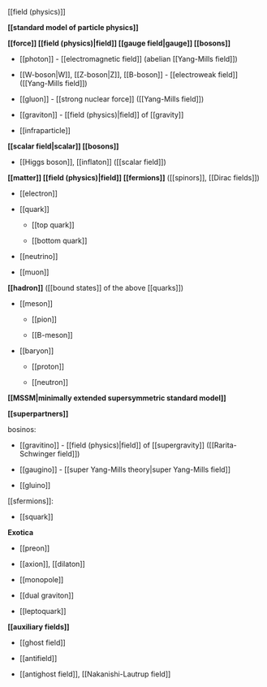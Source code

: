 
[[field (physics)]]


**[[standard model of particle physics]]**

**[[force]] [[field (physics)|field]] [[gauge field|gauge]] [[bosons]]**

* [[photon]] - [[electromagnetic field]] (abelian [[Yang-Mills field]])

* [[W-boson|W]], [[Z-boson|Z]], [[B-boson]] - [[electroweak field]] ([[Yang-Mills field]])

* [[gluon]] - [[strong nuclear force]] ([[Yang-Mills field]])

* [[graviton]] - [[field (physics)|field]] of [[gravity]]

* [[infraparticle]]

**[[scalar field|scalar]] [[bosons]]**

* [[Higgs boson]], [[inflaton]] ([[scalar field]])

**[[matter]] [[field (physics)|field]] [[fermions]]** ([[spinors]], [[Dirac fields]])

* [[electron]]

* [[quark]]

  * [[top quark]]

  * [[bottom quark]]

* [[neutrino]]

* [[muon]]

**[[hadron]]** ([[bound states]] of the above [[quarks]])

* [[meson]]

  * [[pion]]

  * [[B-meson]]

* [[baryon]]

  * [[proton]]

  * [[neutron]]

**[[MSSM|minimally extended supersymmetric standard model]]**

**[[superpartners]]**

bosinos:

* [[gravitino]] - [[field (physics)|field]] of [[supergravity]] ([[Rarita-Schwinger field]])

* [[gaugino]] - [[super Yang-Mills theory|super Yang-Mills field]]

* [[gluino]]

[[sfermions]]:

* [[squark]]

**Exotica**

* [[preon]]

* [[axion]], [[dilaton]]

* [[monopole]]

* [[dual graviton]]

* [[leptoquark]]

**[[auxiliary fields]]**

* [[ghost field]]

* [[antifield]]

* [[antighost field]], [[Nakanishi-Lautrup field]]

